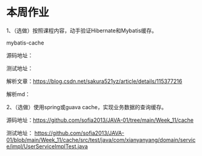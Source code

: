 # 本周作业
1、（选做）按照课程内容，动手验证Hibernate和Mybatis缓存。

mybatis-cache

源码地址：

测试地址：

解析文章：https://blog.csdn.net/sakura521yz/article/details/115377216 

解析md：

2、（选做）使用spring或guava cache，实现业务数据的查询缓存。

源码地址：https://github.com/sofia2013/JAVA-01/tree/main/Week_11/cache

测试地址： https://github.com/sofia2013/JAVA-01/blob/main/Week_11/cache/src/test/java/com/xianyanyang/domain/service/impl/UserServiceImplTest.java  